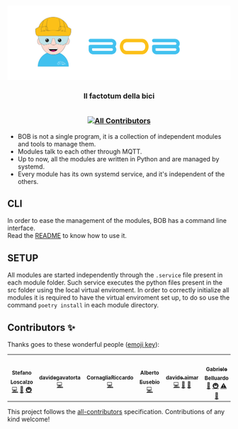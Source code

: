 ![BOB](img/banner.png)

<h3 align="center">
Il factotum della bici

<br>
<br>

<!-- ALL-CONTRIBUTORS-BADGE:START - Do not remove or modify this section -->
[![All Contributors](https://img.shields.io/badge/all_contributors-6-orange.svg?style=flat-square)](#contributors-)
<!-- ALL-CONTRIBUTORS-BADGE:END -->

</h3>

- BOB is not a single program, it is a collection of independent modules and tools to manage them.
- Modules talk to each other through MQTT.
- Up to now, all the modules are written in Python and are managed by systemd.
- Every module has its own systemd service, and it's independent of the others.

## CLI

In order to ease the management of the modules, BOB has a command line interface.\
Read the [README](bobcli/README.md) to know how to use it.

## SETUP

All modules are started independently through the `.service` file present in each module folder. 
Such service executes the python files present in the src folder using the local virtual enviroment. 
In order to correctly initialize all modules it is required to have the virtual enviroment set up, to do so use the
command `poetry install` in each module directory.
 
## Contributors ✨

Thanks goes to these wonderful people ([emoji key](https://allcontributors.org/docs/en/emoji-key)):

<!-- ALL-CONTRIBUTORS-LIST:START - Do not remove or modify this section -->
<!-- prettier-ignore-start -->
<!-- markdownlint-disable -->
<table>
  <tr>
    <td align="center"><a href="https://github.com/stelosca96"><img src="https://avatars.githubusercontent.com/u/44433696?v=4?s=100" width="100px;" alt=""/><br /><sub><b>Stefano Loscalzo</b></sub></a><br /><a href="https://github.com/policumbent/bob/commits?author=stelosca96" title="Code">💻</a> <a href="#ideas-stelosca96" title="Ideas, Planning, & Feedback">🤔</a> <a href="#infra-stelosca96" title="Infrastructure (Hosting, Build-Tools, etc)">🚇</a></td>
    <td align="center"><a href="https://github.com/davidegavatorta"><img src="https://avatars.githubusercontent.com/u/45601520?v=4?s=100" width="100px;" alt=""/><br /><sub><b>davidegavatorta</b></sub></a><br /><a href="https://github.com/policumbent/bob/commits?author=davidegavatorta" title="Code">💻</a></td>
    <td align="center"><a href="https://github.com/CornagliaRiccardo"><img src="https://avatars.githubusercontent.com/u/81438517?v=4?s=100" width="100px;" alt=""/><br /><sub><b>CornagliaRiccardo</b></sub></a><br /><a href="https://github.com/policumbent/bob/commits?author=CornagliaRiccardo" title="Code">💻</a></td>
    <td align="center"><a href="https://github.com/AlbertoEusebio"><img src="https://avatars.githubusercontent.com/u/72319445?v=4?s=100" width="100px;" alt=""/><br /><sub><b>Alberto Eusebio</b></sub></a><br /><a href="https://github.com/policumbent/bob/commits?author=AlbertoEusebio" title="Code">💻</a></td>
    <td align="center"><a href="http://www.davideaimar.com"><img src="https://avatars.githubusercontent.com/u/17318562?v=4?s=100" width="100px;" alt=""/><br /><sub><b>davide.aimar</b></sub></a><br /><a href="https://github.com/policumbent/bob/commits?author=davideaimar" title="Code">💻</a> <a href="#maintenance-davideaimar" title="Maintenance">🚧</a> <a href="#ideas-davideaimar" title="Ideas, Planning, & Feedback">🤔</a></td>
    <td align="center"><a href="http://gabelluardo.github.io"><img src="https://avatars.githubusercontent.com/u/42920247?v=4?s=100" width="100px;" alt=""/><br /><sub><b>Gabriele Belluardo</b></sub></a><br /><a href="#design-gabelluardo" title="Design">🎨</a> <a href="#infra-gabelluardo" title="Infrastructure (Hosting, Build-Tools, etc)">🚇</a> <a href="https://github.com/policumbent/bob/commits?author=gabelluardo" title="Tests">⚠️</a> <a href="https://github.com/policumbent/bob/commits?author=gabelluardo" title="Documentation">📖</a></td>
  </tr>
</table>

<!-- markdownlint-restore -->
<!-- prettier-ignore-end -->

<!-- ALL-CONTRIBUTORS-LIST:END -->

This project follows the [all-contributors](https://github.com/all-contributors/all-contributors) specification. Contributions of any kind welcome!
